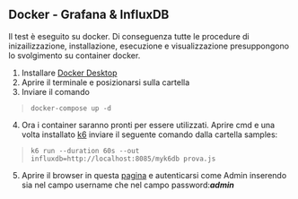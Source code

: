 ## Docker - Grafana & InfluxDB

Il test è eseguito su docker. Di conseguenza tutte le procedure di inizailizzazione, installazione, esecuzione e visualizzazione presuppongono lo svolgimento su container docker. 

1. Installare [Docker Desktop](https://www.docker.com/products/docker-desktop/)
2. Aprire il terminale e posizionarsi sulla cartella
3. Inviare il comando
>```
>docker-compose up -d
>```
4. Ora i container saranno pronti per essere utilizzati. Aprire cmd e una volta installato [k6](https://k6.io/docs/get-started/installation/) inviare il seguente comando dalla cartella samples:
>```
>k6 run --duration 60s --out influxdb=http://localhost:8085/myk6db prova.js
>```
5. Aprire il browser in questa [pagina](http://localhost:3000/) e autenticarsi come Admin inserendo sia nel campo username che nel campo password:***admin***